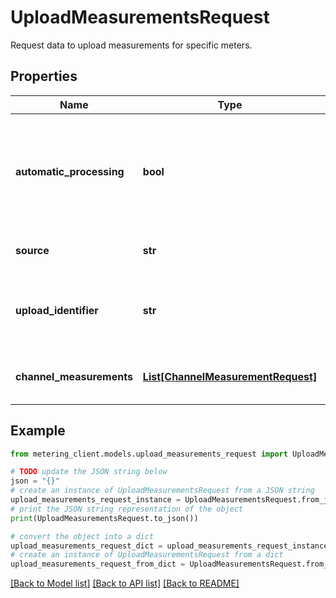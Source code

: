 # UploadMeasurementsRequest

Request data to upload measurements for specific meters.

## Properties

Name | Type | Description | Notes
------------ | ------------- | ------------- | -------------
**automatic_processing** | **bool** | Indicates if we should process the measurement automatically after validation has succeeded.  By default, this value is set to &lt;value&gt;true&lt;/value&gt;. | [optional] 
**source** | **str** | Free text field to mark the source of the measurements. | [optional] 
**upload_identifier** | **str** | Optional field which allows you to configure an identifier for the upload of measurements. | [optional] 
**channel_measurements** | [**List[ChannelMeasurementRequest]**](ChannelMeasurementRequest.md) | Should contain the list of measurements for a specific channel. | [optional] 

## Example

```python
from metering_client.models.upload_measurements_request import UploadMeasurementsRequest

# TODO update the JSON string below
json = "{}"
# create an instance of UploadMeasurementsRequest from a JSON string
upload_measurements_request_instance = UploadMeasurementsRequest.from_json(json)
# print the JSON string representation of the object
print(UploadMeasurementsRequest.to_json())

# convert the object into a dict
upload_measurements_request_dict = upload_measurements_request_instance.to_dict()
# create an instance of UploadMeasurementsRequest from a dict
upload_measurements_request_from_dict = UploadMeasurementsRequest.from_dict(upload_measurements_request_dict)
```
[[Back to Model list]](../README.md#documentation-for-models) [[Back to API list]](../README.md#documentation-for-api-endpoints) [[Back to README]](../README.md)



